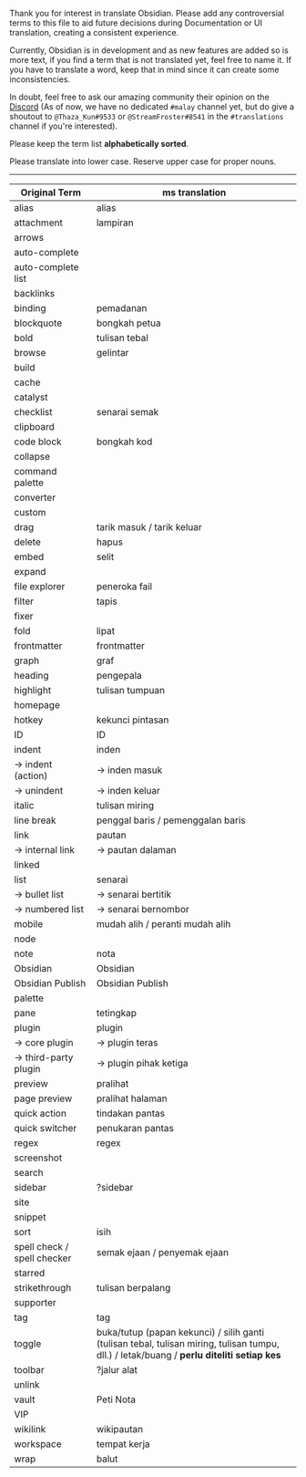 Thank you for interest in translate Obsidian. Please add any controversial terms to this file to aid future decisions during Documentation or UI translation,  creating a consistent experience.

Currently, Obsidian is in development and as new features are added so is more text, if you find a term that is not translated yet, feel free to name it. If you have to translate a word, keep that in mind since it can create some inconsistencies.

In doubt, feel free to ask our amazing community their opinion on the [Discord](https://discord.gg/csPS9ba2ZY) (As of now, we have no dedicated `#malay` channel yet, but do give a shoutout to `@Thaza_Kun#9533` or `@StreamFroster#8541` in the `#translations` channel if you're interested). 

Please keep the term list **alphabetically sorted**.

Please translate into lower case. Reserve upper case for proper nouns.

---

|Original Term| ms translation|
|-|-|
| alias | alias |
| attachment | lampiran |
| arrows | |
| auto-complete | |
| auto-complete list | |
| backlinks | |
| binding | pemadanan |
| blockquote | bongkah petua |
| bold | tulisan tebal |
| browse | gelintar |
| build | |
| cache | |
| catalyst | |
| checklist | senarai semak |
| clipboard | |
| code block | bongkah kod |
| collapse | |
| command palette | |
| converter | |
| custom | |
| drag | tarik masuk / tarik keluar |
| delete | hapus |
| embed | selit |
| expand | |
| file explorer | peneroka fail |
| filter | tapis |
| fixer | |
| fold | lipat |
| frontmatter | frontmatter |
| graph | graf |
| heading | pengepala |
| highlight | tulisan tumpuan |
| homepage | |
| hotkey | kekunci pintasan |
| ID | ID |
| indent | inden |
| -> indent (action) | -> inden masuk |
| -> unindent | -> inden keluar |
| italic | tulisan miring | 
| line break | penggal baris / pemenggalan baris |
| link | pautan |
| -> internal link | -> pautan dalaman |
| linked | |
| list | senarai |
| -> bullet list | -> senarai bertitik |
| -> numbered list | -> senarai bernombor |
| mobile | mudah alih / peranti mudah alih |
| node | |
| note | nota |
| Obsidian | Obsidian |
| Obsidian Publish | Obsidian Publish |
| palette | |
| pane | tetingkap |
| plugin | plugin |
| -> core plugin | -> plugin teras |
| -> third-party plugin | -> plugin pihak ketiga |
| preview | pralihat |
| page preview | pralihat halaman |
| quick action | tindakan pantas |
| quick switcher | penukaran pantas |
| regex | regex |
| screenshot | |
| search | |
| sidebar | ?sidebar |
| site | |
| snippet | |
| sort | isih |
| spell check / spell checker | semak ejaan / penyemak ejaan |
| starred | |
| strikethrough | tulisan berpalang |
| supporter | |
| tag | tag |
| toggle | buka/tutup (papan kekunci) / silih ganti (tulisan tebal, tulisan miring, tulisan tumpu, dll.) / letak/buang  / **perlu diteliti setiap kes** |
| toolbar | ?jalur alat |
| unlink | |
| vault | Peti Nota |
| VIP | |
| wikilink | wikipautan |
| workspace | tempat kerja |
| wrap | balut |